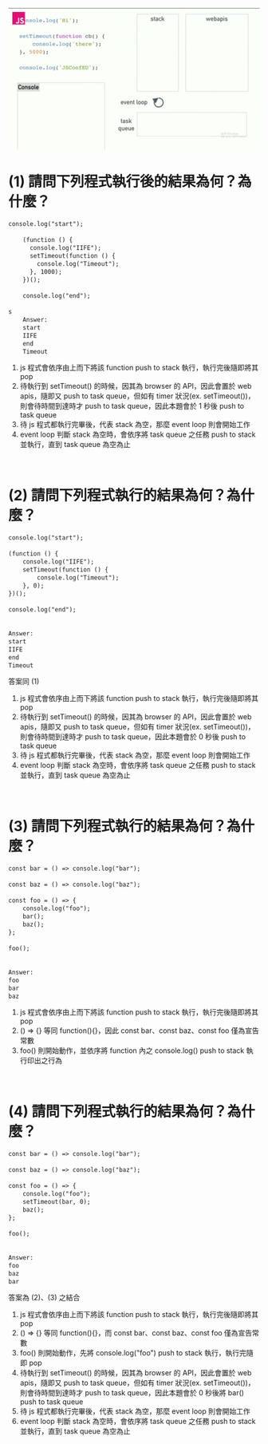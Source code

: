 ![image](https://github.com/ycchien313/nodejs-mfee16/blob/master/image/javascript%20step.png)

# (1) 請問下列程式執行後的結果為何？為什麼？
```
console.log("start");

    (function () {
      console.log("IIFE");
      setTimeout(function () {
        console.log("Timeout");
      }, 1000);
    })();

    console.log("end");

s
    Answer:
    start
    IIFE
    end
    Timeout
 ```
1. js 程式會依序由上而下將該 function push to stack 執行，執行完後隨即將其 pop
2. 待執行到 setTimeout() 的時候，因其為 browser 的 API，因此會置於 web apis，隨即又 push to task queue，但如有 timer 狀況(ex. setTimeout())，則會待時間到達時才 push to task queue，因此本題會於 1 秒後 push to task queue
3. 待 js 程式都執行完畢後，代表 stack 為空，那麼 event loop 則會開始工作
4. event loop 判斷 stack 為空時，會依序將 task queue 之任務 push to stack 並執行，直到 task queue 為空為止
<br>

# (2) 請問下列程式執行的結果為何？為什麼？

    console.log("start");

    (function () {
        console.log("IIFE");
        setTimeout(function () {
            console.log("Timeout");
        }, 0);
    })();

    console.log("end");


    Answer:
    start
    IIFE
    end
    Timeout

答案同 (1)

1. js 程式會依序由上而下將該 function push to stack 執行，執行完後隨即將其 pop
2. 待執行到 setTimeout() 的時候，因其為 browser 的 API，因此會置於 web apis，隨即又 push to task queue，但如有 timer 狀況(ex. setTimeout())，則會待時間到達時才 push to task queue，因此本題會於 0 秒後 push to task queue
3. 待 js 程式都執行完畢後，代表 stack 為空，那麼 event loop 則會開始工作
4. event loop 判斷 stack 為空時，會依序將 task queue 之任務 push to stack 並執行，直到 task queue 為空為止
<br>


# (3) 請問下列程式執行的結果為何？為什麼？

    const bar = () => console.log("bar");

    const baz = () => console.log("baz");

    const foo = () => {
        console.log("foo");
        bar();
        baz();
    };

    foo();


    Answer:
    foo
    bar
    baz

1. js 程式會依序由上而下將該 function push to stack 執行，執行完後隨即將其 pop
2. () => {} 等同 function(){}，因此 const bar、const baz、const foo 僅為宣告常數
3. foo() 則開始動作，並依序將 function 內之 console.log() push to stack 執行印出之行為
<br>


# (4) 請問下列程式執行的結果為何？為什麼？

    const bar = () => console.log("bar");

    const baz = () => console.log("baz");

    const foo = () => {
        console.log("foo");
        setTimeout(bar, 0);
        baz();
    };

    foo();


    Answer:
    foo
    baz
    bar

答案為 (2)、(3) 之結合

1. js 程式會依序由上而下將該 function push to stack 執行，執行完後隨即將其 pop
2. () => {} 等同 function(){}，而 const bar、const baz、const foo 僅為宣告常數
3. foo() 則開始動作，先將 console.log("foo") push to stack 執行，執行完隨即 pop
4. 待執行到 setTimeout() 的時候，因其為 browser 的 API，因此會置於 web apis，隨即又 push to task queue，但如有 timer 狀況(ex. setTimeout())，則會待時間到達時才 push to task queue，因此本題會於 0 秒後將 bar() push to task queue
5. 待 js 程式都執行完畢後，代表 stack 為空，那麼 event loop 則會開始工作
6. event loop 判斷 stack 為空時，會依序將 task queue 之任務 push to stack 並執行，直到 task queue 為空為止

